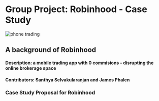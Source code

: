 # Group Project: Robinhood - Case Study

![phone trading](https://images.unsplash.com/photo-1523759724146-4ce060fff7be?ixlib=rb-1.2.1&ixid=eyJhcHBfaWQiOjEyMDd9&auto=format&fit=crop&w=675&q=80)

## A background of Robinhood 

#### Description: a mobile trading app with 0 commisions - disrupting the online brokerage space

#### Contributors:  Santhya Selvakularanjan and James Phalen

### Case Study Proposal for Robinhood

